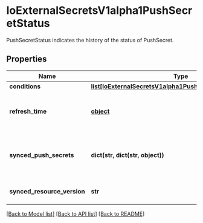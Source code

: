 # IoExternalSecretsV1alpha1PushSecretStatus

PushSecretStatus indicates the history of the status of PushSecret.
## Properties
Name | Type | Description | Notes
------------ | ------------- | ------------- | -------------
**conditions** | [**list[IoExternalSecretsV1alpha1PushSecretStatusConditions]**](IoExternalSecretsV1alpha1PushSecretStatusConditions.md) |  | [optional] 
**refresh_time** | [**object**](.md) | refreshTime is the time and date the external secret was fetched and the target secret updated | [optional] 
**synced_push_secrets** | **dict(str, dict(str, object))** | Synced Push Secrets for later deletion. Matches Secret Stores to PushSecretData that was stored to that secretStore. | [optional] 
**synced_resource_version** | **str** | SyncedResourceVersion keeps track of the last synced version. | [optional] 

[[Back to Model list]](../README.md#documentation-for-models) [[Back to API list]](../README.md#documentation-for-api-endpoints) [[Back to README]](../README.md)


